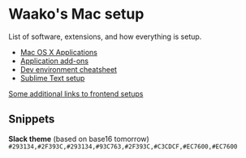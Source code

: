 Waako's Mac setup
=========

List of software, extensions, and how everything is setup.

* [Mac OS X Applications](Applications.md)
* [Application add-ons](Applications-addons.md)
* [Dev environment cheatsheet](Dev-Environment.md)
* [Sublime Text setup](Info-Sources.md)

[Some additional links to frontend setups](https://github.com/waako/mac-setup/blob/master/Info-Sources.md#setup-articles-for-front-end-devs)


## Snippets

**Slack theme** (based on base16 tomorrow)
   `#293134,#2F393C,#293134,#93C763,#2F393C,#C3CDCF,#EC7600,#EC7600`

